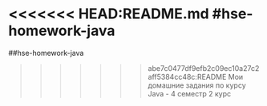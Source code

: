 <<<<<<< HEAD:README.md
#hse-homework-java
=======
##hse-homework-java
>>>>>>> abe7c0477df9efb2c09ec10a27c2aff5384cc48c:README
Мои домашние задания по курсу Java - 4 семестр 2 курс
